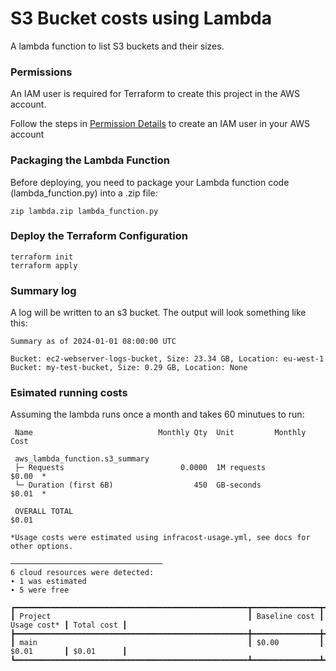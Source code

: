 # S3 Bucket costs using Lambda

A lambda function to list S3 buckets and their sizes.

### Permissions

An IAM user is required for Terraform to create this project in the AWS account.

Follow the steps in [Permission Details](permissions.md) to create an IAM user in your AWS account


### Packaging the Lambda Function

Before deploying, you need to package your Lambda function code (lambda_function.py) into a .zip file:

```
zip lambda.zip lambda_function.py
```


### Deploy the Terraform Configuration

```
terraform init
terraform apply
```



### Summary log

A log will be written to an s3 bucket. The output will look something like this:

```
Summary as of 2024-01-01 08:00:00 UTC

Bucket: ec2-webserver-logs-bucket, Size: 23.34 GB, Location: eu-west-1
Bucket: my-test-bucket, Size: 0.29 GB, Location: None
```


### Esimated running costs

Assuming the lambda runs once a month and takes 60 minutues to run:

```
 Name                            Monthly Qty  Unit         Monthly Cost

 aws_lambda_function.s3_summary
 ├─ Requests                          0.0000  1M requests         $0.00  *
 └─ Duration (first 6B)                  450  GB-seconds          $0.01  *

 OVERALL TOTAL                                                    $0.01

*Usage costs were estimated using infracost-usage.yml, see docs for other options.

──────────────────────────────────
6 cloud resources were detected:
∙ 1 was estimated
∙ 5 were free

┏━━━━━━━━━━━━━━━━━━━━━━━━━━━━━━━━━━━━━━━━━━━━━━━━━━━━┳━━━━━━━━━━━━━━━┳━━━━━━━━━━━━━┳━━━━━━━━━━━━┓
┃ Project                                            ┃ Baseline cost ┃ Usage cost* ┃ Total cost ┃
┣━━━━━━━━━━━━━━━━━━━━━━━━━━━━━━━━━━━━━━━━━━━━━━━━━━━━╋━━━━━━━━━━━━━━━╋━━━━━━━━━━━━━╋━━━━━━━━━━━━┫
┃ main                                               ┃ $0.00         ┃ $0.01       ┃ $0.01      ┃
┗━━━━━━━━━━━━━━━━━━━━━━━━━━━━━━━━━━━━━━━━━━━━━━━━━━━━┻━━━━━━━━━━━━━━━┻━━━━━━━━━━━━━┻━━━━━━━━━━━━┛
```